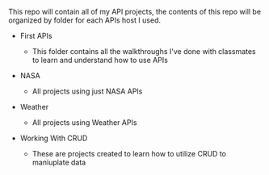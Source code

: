 This repo will contain all of my API projects, the contents of this repo will be organized by folder for each APIs host I used.

* First APIs
    - This folder contains all the walkthroughs I've done with classmates to learn and understand how to use APIs

* NASA
    - All projects using just NASA APIs

* Weather
    - All projects using Weather APIs

* Working With CRUD
    - These are projects created to learn how to utilize CRUD to maniuplate data